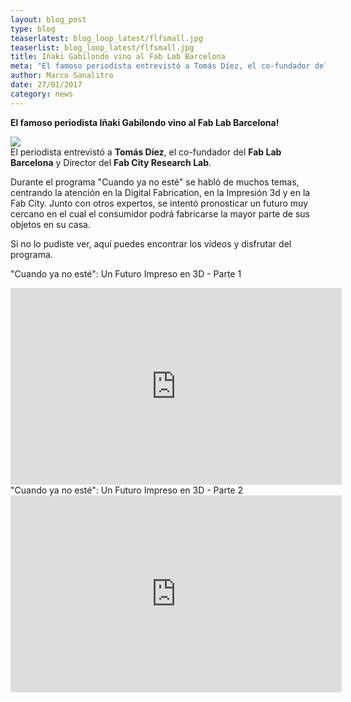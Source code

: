 ```yaml
---
layout: blog_post
type: blog
teaserlatest: blog_loop_latest/flfsmall.jpg
teaserlist: blog_loop_latest/flfsmall.jpg
title: Iñaki Gabilondo vino al Fab Lab Barcelona
meta: "El famoso periodista entrevistó a Tomás Díez, el co-fundador del Fab Lab Barcelona y Director del Fab City Research Lab."
author: Marco Sanalitro
date: 27/01/2017
category: news
---
```


<strong>El famoso periodista Iñaki Gabilondo vino al Fab Lab Barcelona!</strong><br>

<img src= "http://www.fablabbcn.org/img/blog/blog_loop_latest/gabilondofablabbcn.jpg" align="middle"> 
<br>
El periodista entrevistó a <strong>Tomás Díez</strong>, el co-fundador del <strong>Fab Lab Barcelona</strong> y Director del <strong>Fab City Research Lab</strong>.<br>

Durante el programa "Cuando ya no esté" se habló de muchos temas, centrando la atención en la Digital Fabrication, en la Impresión 3d y en la Fab City. 
Junto con otros expertos, se intentó pronosticar un futuro muy cercano en el cual el consumidor podrá fabricarse la mayor parte de sus objetos en su casa.

Si no lo pudiste ver, aquí puedes encontrar los vídeos y disfrutar del programa.<br>

"Cuando ya no esté": Un Futuro Impreso en 3D - Parte 1<br>
<iframe width="530" height="315" src="https://www.youtube.com/embed/cm_BWCs-h8c" frameborder="0" allowfullscreen></iframe>
<br>
"Cuando ya no esté": Un Futuro Impreso en 3D - Parte 2<br>
<iframe width="530" height="315" src="https://www.youtube.com/embed/v6c9ADihP-c" frameborder="0" allowfullscreen></iframe>
<br>







